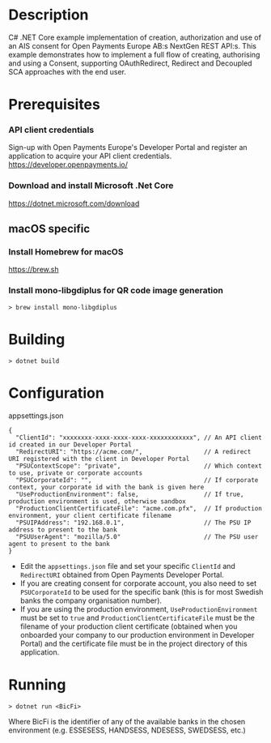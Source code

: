 # Description 
C# .NET Core example implementation of creation, authorization and use of an AIS
consent for Open Payments Europe AB:s NextGen REST API:s. 
This example demonstrates how to implement a full flow of creating, authorising and using a Consent, supporting OAuthRedirect, Redirect and Decoupled SCA approaches with the end user.

# Prerequisites

### API client credentials
Sign-up with Open Payments Europe's Developer Portal and register an application to acquire your API client credentials.
https://developer.openpayments.io/

### Download and install Microsoft .Net Core 
https://dotnet.microsoft.com/download

## macOS specific
### Install Homebrew for macOS
https://brew.sh

### Install mono-libgdiplus for QR code image generation
```
> brew install mono-libgdiplus
```

# Building
```
> dotnet build
```

# Configuration
appsettings.json
```json5
{
  "ClientId": "xxxxxxxx-xxxx-xxxx-xxxx-xxxxxxxxxxxx", // An API client id created in our Developer Portal
  "RedirectURI": "https://acme.com/",                 // A redirect URI registered with the client in Developer Portal
  "PSUContextScope": "private",                       // Which context to use, private or corporate accounts
  "PSUCorporateId": "",                               // If corporate context, your corporate id with the bank is given here
  "UseProductionEnvironment": false,                  // If true, production environment is used, otherwise sandbox
  "ProductionClientCertificateFile": "acme.com.pfx",  // If production environment, your client certificate filename
  "PSUIPAddress": "192.168.0.1",                      // The PSU IP address to present to the bank
  "PSUUserAgent": "mozilla/5.0"                       // The PSU user agent to present to the bank
}
```
* Edit the `appsettings.json` file and set your specific `ClientId` and `RedirectURI` obtained from Open Payments Developer Portal.
* If you are creating consent for corporate account, you also need to set `PSUCorporateId` to be used for the specific bank (this is for most Swedish banks the company organisation number). 
* If you are using the production environment, `UseProductionEnvironment` must be set to `true` and `ProductionClientCertificateFile` must be the filename of your production client certificate (obtained when you onboarded your company to our production environment in Developer Portal) and the certificate file must be in the project directory of this application.

# Running
```
> dotnet run <BicFi>
```
Where BicFi is the identifier of any of the available banks in the chosen environment (e.g. ESSESESS, HANDSESS, NDESESS, SWEDSESS, etc.)
